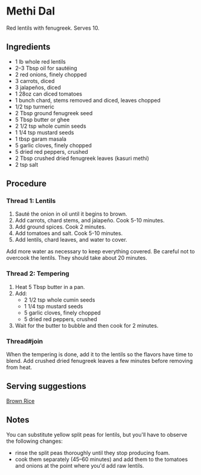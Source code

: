 # Methi Dal

Red lentils with fenugreek. Serves 10.

## Ingredients

- 1 lb whole red lentils
- 2–3 Tbsp oil for sautéing
- 2 red onions, finely chopped
- 3 carrots, diced
- 3 jalapeños, diced
- 1 28oz can diced tomatoes
- 1 bunch chard, stems removed and diced, leaves chopped
- 1/2 tsp turmeric
- 2 Tbsp ground fenugreek seed
- 5 Tbsp butter or ghee
- 2 1/2 tsp whole cumin seeds
- 1 1/4 tsp mustard seeds
- 1 tbsp garam masala
- 5 garlic cloves, finely chopped
- 5 dried red peppers, crushed
- 2 Tbsp crushed dried fenugreek leaves (kasuri methi)
- 2 tsp salt

## Procedure

### Thread 1: Lentils

1. Sauté the onion in oil until it begins to brown.
1. Add carrots, chard stems, and jalapeño. Cook 5-10 minutes.
1. Add ground spices. Cook 2 minutes.
1. Add tomatoes and salt. Cook 5-10 minutes.
1. Add lentils, chard leaves, and water to cover.

Add more water as necessary to keep everything covered.
Be careful not to overcook the lentils. They should take about 20 minutes.

### Thread 2: Tempering

1. Heat 5 Tbsp butter in a pan.
1. Add:
   - 2 1/2 tsp whole cumin seeds
   - 1 1/4 tsp mustard seeds
   - 5 garlic cloves, finely chopped
   - 5 dried red peppers, crushed
1. Wait for the butter to bubble and then cook for 2 minutes.

### Thread#join

When the tempering is done, add it to the lentils so the flavors have time to blend. Add crushed dried fenugreek leaves a few minutes before removing from heat.

## Serving suggestions

[Brown Rice](brown-rice.html)

## Notes

You can substitute yellow split peas for lentils, but you'll have to observe the following changes:

- rinse the split peas thoroughly until they stop producing foam.
- cook them separately (45–60 minutes) and add them to the tomatoes and onions at the point where you'd add raw lentils.
